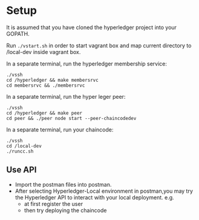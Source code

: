 # Setup
It is assumed that you have cloned the hyperledger project into your GOPATH.

Run ``` ./vstart.sh ``` in order to start vagrant box and map current directory to /local-dev inside vagrant box.

In a separate terminal, run the hyperledger membership service:

```
./vssh
cd /hyperledger && make membersrvc
cd membersrvc && ./membersrvc
```

In a separate terminal, run the hyper leger peer:

```
./vssh
cd /hyperledger && make peer
cd peer && ./peer node start --peer-chaincodedev
```

In a separate terminal, run your chaincode:

```
./vssh
cd /local-dev
./runcc.sh
```

## Use API
- Import the postman files into postman. 
- After selecting Hyperledger-Local environment in postman,you may try the Hyperledger API to interact with your local deployment. e.g.
	- at first register the user
	- then try deploying the chaincode
